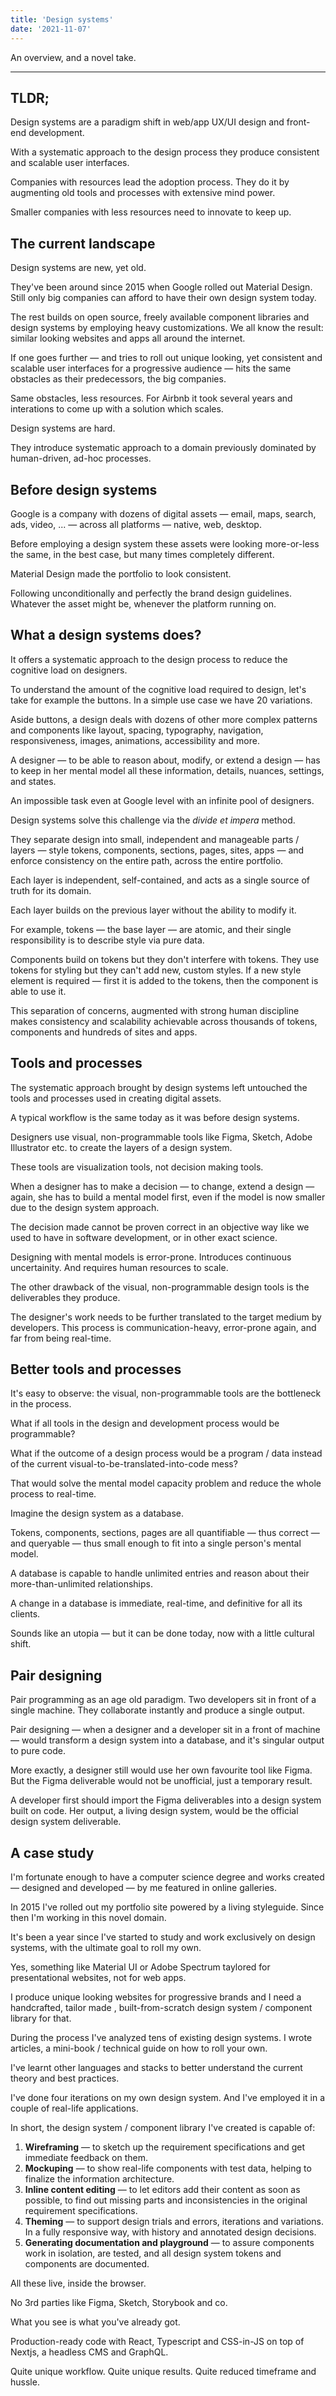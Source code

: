 ```yaml
---
title: 'Design systems'
date: '2021-11-07'
---
```


An overview, and a novel take.

<!--more-->

---

## TLDR;

Design systems are a paradigm shift in web/app UX/UI design and front-end development.

With a systematic approach to the design process they produce consistent and scalable user interfaces.

Companies with resources lead the adoption process. They do it by augmenting old tools and processes with extensive mind power.

Smaller companies with less resources need to innovate to keep up.

## The current landscape

Design systems are new, yet old.

They've been around since 2015 when Google rolled out Material Design.
Still only big companies can afford to have their own design system today.

The rest builds on open source, freely available component libraries and design systems by employing heavy customizations.
We all know the result: similar looking websites and apps all around the internet.

If one goes further &mdash; and tries to roll out unique looking, yet consistent and scalable user interfaces for a progressive audience &mdash; hits the same obstacles as their predecessors, the big companies.

Same obstacles, less resources.
For Airbnb it took several years and interations to come up with a solution which scales.

Design systems are hard.

They introduce systematic approach to a domain previously dominated by human-driven, ad-hoc processes.

## Before design systems

Google is a company with dozens of digital assets &mdash; email, maps, search, ads, video, ... &mdash; across all platforms &mdash; native, web, desktop.

Before employing a design system these assets were looking more-or-less the same, in the best case, but many times completely different.

Material Design made the portfolio to look consistent.

Following unconditionally and perfectly the brand design guidelines. Whatever the asset might be, whenever the platform running on.

## What a design systems does?

It offers a systematic approach to the design process to reduce the cognitive load on designers.

To understand the amount of the cognitive load required to design, let's take for example the buttons. In a simple use case we have 20 variations.

Aside buttons, a design deals with dozens of other more complex patterns and components like layout, spacing, typography, navigation, responsiveness, images, animations, accessibility and more.

A designer &mdash; to be able to reason about, modify, or extend a design &mdash; has to keep in her mental model all these information, details, nuances, settings, and states.

An impossible task even at Google level with an infinite pool of designers.

Design systems solve this challenge via the _divide et impera_ method.

They separate design into small, independent and manageable parts / layers &mdash; style tokens, components, sections, pages, sites, apps &mdash; and enforce consistency on the entire path, across the entire portfolio.

Each layer is independent, self-contained, and acts as a single source of truth for its domain.

Each layer builds on the previous layer without the ability to modify it.

For example, tokens &mdash; the base layer &mdash; are atomic, and their single responsibility is to describe style via pure data.

Components build on tokens but they don't interfere with tokens. They use tokens for styling but they can't add new, custom styles. If a new style element is required &mdash; first it is added to the tokens, then the component is able to use it.

This separation of concerns, augmented with strong human discipline makes consistency and scalability achievable across thousands of tokens, components and hundreds of sites and apps.

## Tools and processes

The systematic approach brought by design systems left untouched the tools and processes used in creating digital assets.

A typical workflow is the same today as it was before design systems.

Designers use visual, non-programmable tools like Figma, Sketch, Adobe Illustrator etc. to create the layers of a design system.

These tools are visualization tools, not decision making tools.

When a designer has to make a decision &mdash; to change, extend a design &mdash; again, she has to build a mental model first, even if the model is now smaller due to the design system approach.

The decision made cannot be proven correct in an objective way like we used to have in software development, or in other exact science.

Designing with mental models is error-prone. Introduces continuous uncertainity. And requires human resources to scale.

The other drawback of the visual, non-programmable design tools is the deliverables they produce.

The designer's work needs to be further translated to the target medium by developers. This process is communication-heavy, error-prone again, and far from being real-time.

## Better tools and processes

It's easy to observe: the visual, non-programmable tools are the bottleneck in the process.

What if all tools in the design and development process would be programmable?

What if the outcome of a design process would be a program / data instead of the current visual-to-be-translated-into-code mess?

That would solve the mental model capacity problem and reduce the whole process to real-time.

Imagine the design system as a database.

Tokens, components, sections, pages are all quantifiable &mdash; thus correct &mdash; and queryable &mdash; thus small enough to fit into a single person's mental model.

A database is capable to handle unlimited entries and reason about their more-than-unlimited relationships.

A change in a database is immediate, real-time, and definitive for all its clients.

Sounds like an utopia &mdash; but it can be done today, now with a little cultural shift.

## Pair designing

Pair programming as an age old paradigm. Two developers sit in front of a single machine. They collaborate instantly and produce a single output.

Pair designing &mdash; when a designer and a developer sit in a front of machine &mdash; would transform a design system into a database, and it's singular output to pure code.

More exactly, a designer still would use her own favourite tool like Figma.
But the Figma deliverable would not be unofficial, just a temporary result.

A developer first should import the Figma deliverables into a design system built on code. Her output, a living design system, would be the official design system deliverable.

## A case study

I'm fortunate enough to have a computer science degree and works created &mdash; designed and developed &mdash; by me featured in online galleries.

In 2015 I've rolled out my portfolio site powered by a living styleguide. Since then I'm working in this novel domain.

It's been a year since I've started to study and work exclusively on design systems, with the ultimate goal to roll my own.

Yes, something like Material UI or Adobe Spectrum taylored for presentational websites, not for web apps.

I produce unique looking websites for progressive brands and I need a handcrafted, tailor made , built-from-scratch design system / component library for that.

During the process I've analyzed tens of existing design systems. I wrote articles, a mini-book / technical guide on how to roll your own.

I've learnt other languages and stacks to better understand the current theory and best practices.

I've done four iterations on my own design system. And I've employed it in a couple of real-life applications.

In short, the design system / component library I've created is capable of:

1. **Wireframing** &mdash; to sketch up the requirement specifications and get immediate feedback on them.
2. **Mockuping** &mdash; to show real-life components with test data, helping to finalize the information architecture.
3. **Inline content editing** &mdash; to let editors add their content as soon as possible, to find out missing parts and inconsistencies in the original requirement specifications.
4. **Theming** &mdash; to support design trials and errors, iterations and variations. In a fully responsive way, with history and annotated design decisions.
5. **Generating documentation and playground** &mdash; to assure components work in isolation, are tested, and all design system tokens and components are documented.

All these live, inside the browser.

No 3rd parties like Figma, Sketch, Storybook and co.

What you see is what you've already got.

Production-ready code with React, Typescript and CSS-in-JS on top of Nextjs, a headless CMS and GraphQL.

Quite unique workflow. Quite unique results. Quite reduced timeframe and hussle.
